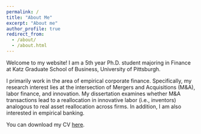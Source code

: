 ```yaml
---
permalink: /
title: "About Me"
excerpt: "About me"
author_profile: true
redirect_from: 
  - /about/
  - /about.html
---
```


Welcome to my website! I am a 5th year Ph.D. student majoring in Finance at Katz Graduate School of Business, University of Pittsburgh. 

I primarily work in the area of empirical corporate finance. Specifically, my research interest lies at the intersection of Mergers and Acquisitions (M&A), labor finance, and innovation. My dissertation examines whether M&A transactions lead to a reallocation in innovative labor (i.e., inventors) analogous to real asset reallocation across firms. In addition, I am also interested in empirical banking. 

You can download my CV [here](https://slucyp.github.io/files/Luxi_Wang_CV.pdf).






